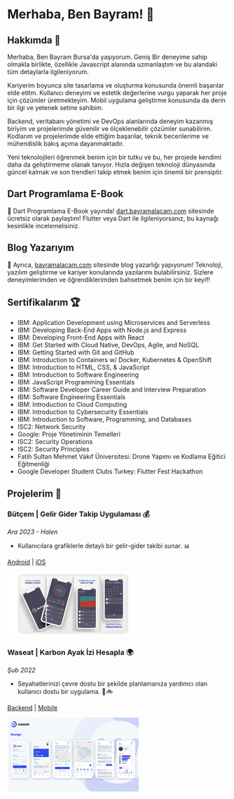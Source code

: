 # Merhaba, Ben Bayram! 👋

## Hakkımda 🌟

Merhaba, Ben Bayram Bursa'da yaşıyorum. Geniş Bir deneyime sahip olmakla birlikte, özellikle Javascript alanında uzmanlaştım ve bu alandaki tüm detaylarla ilgileniyorum.

Kariyerim boyunca site tasarlama ve oluşturma konusunda önemli başarılar elde etitm. Kullanıcı deneyimi ve estetik değerlerine vurgu yaparak her proje için çözümler üretmekteyim. Mobil uygulama geliştirme konusunda da derin bir ilgi ve yetenek setine sahibim.

Backend, veritabanı yönetimi ve DevOps alanlarında deneyim kazanmış biriyim ve projelerimde güvenilir ve ölçeklenebilir çözümler sunabilirim. Kodlarım ve projelerimde elde ettiğim başarılar, teknik becerilerime ve mühendislik bakış açıma dayanmaktadır.

Yeni teknolojileri öğrenmek benim için bir tutku ve bu, her projede kendimi daha da geliştirmeme olanak tanıyor. Hızla değişen teknoloji dünyasında güncel kalmak ve son trendleri takip etmek benim için önemli bir prensiptir.

## Dart Programlama E-Book

📘 Dart Programlama E-Book yayında! [dart.bayramalacam.com](https://dart.bayramalacam.com) sitesinde ücretsiz olarak paylaştım! Flutter veya Dart ile ilgileniyorsanız, bu kaynağı kesinlikle incelemelisiniz.

## Blog Yazarıyım

📝 Ayrıca, [bayramalacam.com](https://bayramalacam.com) sitesinde blog yazarlığı yapıyorum! Teknoloji, yazılım geliştirme ve kariyer konularında yazılarımı bulabilirsiniz. Sizlere deneyimlerimden ve öğrendiklerimden bahsetmek benim için bir keyif!


## Sertifikalarım 🏆

- IBM: Application Development using Microservices and Serverless
- IBM: Developing Back-End Apps with Node.js and Express
- IBM: Developing Front-End Apps with React
- IBM: Get Started with Cloud Native, DevOps, Agile, and NoSQL
- IBM: Getting Started with Git and GitHub
- IBM: Introduction to Containers w/ Docker, Kubernetes & OpenShift
- IBM: Introduction to HTML, CSS, & JavaScript
- IBM: Introduction to Software Engineering
- IBM: JavaScript Programming Essentials
- IBM: Software Developer Career Guide and Interview Preparation
- IBM: Software Engineering Essentials
- IBM: Introduction to Cloud Computing
- IBM: Introduction to Cybersecurity Essentials
- IBM: Introduction to Software, Programming, and Databases
- ISC2: Network Security
- Google: Proje Yönetiminin Temelleri
- ISC2: Security Operations
- ISC2: Security Principles
- Fatih Sultan Mehmet Vakıf Üniversitesi: Drone Yapımı ve Kodlama Eğitici Eğitmenliği
- Google Developer Student Clubs Turkey: Flutter Fest Hackathon

## Projelerim 🚀

### Bütçem | Gelir Gider Takip Uygulaması 💰
*Ara 2023 - Halen*
- Kullanıcılara grafiklerle detaylı bir gelir-gider takibi sunar. 📊

[Android](https://butcem.bayramalacam.com/android) | [iOS](https://butcem.bayramalacam.com/ios)

<img src="images/projects/butcem.png" width="300">

### Waseat | Karbon Ayak İzi Hesapla 🌍
*Şub 2022*
- Seyahatlerinizi çevre dostu bir şekilde planlamanıza yardımcı olan kullanıcı dostu bir uygulama. 🚗🚲

[Backend](https://github.com/bayramlcm/waseat-backend) | [Mobile](https://github.com/ertugrulsagdic/waseat)

<img src="images/projects/waseat.jpg" width="300">

